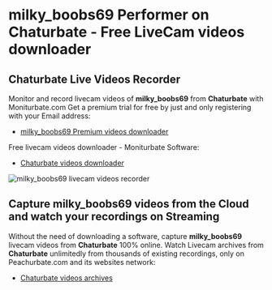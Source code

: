 # milky_boobs69 Performer on Chaturbate - Free LiveCam videos downloader

## Chaturbate Live Videos Recorder

Monitor and record livecam videos of **milky_boobs69** from **Chaturbate** with Moniturbate.com
Get a premium trial for free by just and only registering with your Email address:
* [milky_boobs69 Premium videos downloader](https://moniturbate.com/request-demo-licence-key.html)

Free livecam videos downloader - Moniturbate Software:
* [Chaturbate videos downloader](https://moniturbate.com/moniturbate-download-software.html)

![milky_boobs69 livecam videos recorder](https://peachurnet.com/templates/moniturbate-software.png)


## Capture milky_boobs69 videos from the Cloud and watch your recordings on Streaming

Without the need of downloading a software, capture **milky_boobs69** livecam videos from **Chaturbate** 100% online.
Watch Livecam archives from **Chaturbate** unlimitedly from thousands of existing recordings, only on Peachurbate.com and its websites network:
* [Chaturbate videos archives](https://peachurnet.com/)